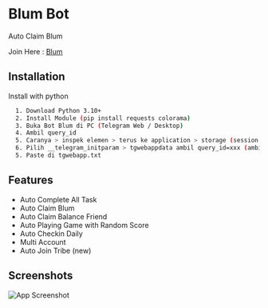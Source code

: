 
# Blum Bot
Auto Claim Blum

Join Here : [Blum](https://t.me/BlumCryptoBot/app?startapp=ref_YDIeHowsnz)

## Installation

Install with python

```bash
  1. Download Python 3.10+
  2. Install Module (pip install requests colorama)
  3. Buka Bot Blum di PC (Telegram Web / Desktop)
  4. Ambil query_id 
  5. Caranya > inspek elemen > terus ke application > storage (session storage) > pilih telegram.blum.codes
  6. Pilih __telegram_initparam > tgwebappdata ambil query_id=xxx (ambil semua) kecuali tgwebappnya
  5. Paste di tgwebapp.txt
```


## Features

- Auto Complete All Task
- Auto Claim Blum
- Auto Claim Balance Friend
- Auto Playing Game with Random Score
- Auto Checkin Daily
- Multi Account
- Auto Join Tribe (new)

## Screenshots

![App Screenshot](https://i.ibb.co.com/BBJtKwp/Cuplikan-layar-2024-06-01-190624.png)

